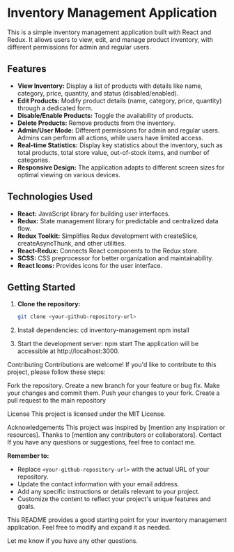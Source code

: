 # Inventory Management Application

This is a simple inventory management application built with React and Redux. It allows users to view, edit, and manage product inventory, with different permissions for admin and regular users.

## Features

- **View Inventory:** Display a list of products with details like name, category, price, quantity, and status (disabled/enabled).
- **Edit Products:** Modify product details (name, category, price, quantity) through a dedicated form.
- **Disable/Enable Products:** Toggle the availability of products.
- **Delete Products:** Remove products from the inventory.
- **Admin/User Mode:** Different permissions for admin and regular users. Admins can perform all actions, while users have limited access.
- **Real-time Statistics:** Display key statistics about the inventory, such as total products, total store value, out-of-stock items, and number of categories.
- **Responsive Design:** The application adapts to different screen sizes for optimal viewing on various devices.

## Technologies Used

- **React:** JavaScript library for building user interfaces.
- **Redux:** State management library for predictable and centralized data flow.
- **Redux Toolkit:** Simplifies Redux development with createSlice, createAsyncThunk, and other utilities.
- **React-Redux:** Connects React components to the Redux store.
- **SCSS:** CSS preprocessor for better organization and maintainability.
- **React Icons:** Provides icons for the user interface.

## Getting Started

1. **Clone the repository:**

   ```bash
   git clone <your-github-repository-url>

2. Install dependencies: 
cd inventory-management
npm install

3. Start the development server:
npm start
The application will be accessible at http://localhost:3000.

Contributing
Contributions are welcome! If you'd like to contribute to this project, please follow these steps:

Fork the repository.
Create a new branch for your feature or bug fix.
Make your changes and commit them.
Push your changes to your fork.
Create a pull request to the main repository

License
This project is licensed under the MIT License.

Acknowledgements
This project was inspired by [mention any inspiration or resources].
Thanks to [mention any contributors or collaborators].
Contact
If you have any questions or suggestions, feel free to contact me.


**Remember to:**

- Replace `<your-github-repository-url>` with the actual URL of your repository.
- Update the contact information with your email address.
- Add any specific instructions or details relevant to your project.
- Customize the content to reflect your project's unique features and goals.

This README provides a good starting point for your inventory management application. Feel free to modify and expand it as needed.

Let me know if you have any other questions.
